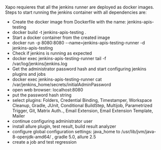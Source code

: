 Xapo requieres that all the jenkins runner are deployed as docker images. Steps to start running the jenkins container with all dependencies are:
* Create the docker image from Dockerfile with the name: jenkins-apis-testing
 * docker build -t jenkins-apis-testing .
* Start a docker container from the created image
 * docker run -p 8080:8080 --name=jenkins-apis-testing-runner -d jenkins-apis-testing
* Check if jenkins is running as expected
 * docker exec jenkins-apis-testing-runner tail -f /var/log/jenkins/jenkins.log
* Get the administrator password hash and start configuring jenkins plugins and jobs
 * docker exec jenkins-apis-testing-runner cat /var/jenkins_home/secrets/initialAdminPassword
 * open web browser: localhost:8080
 * put the password hash string
 * select plugins: Folders, Credential Binding, Timestamper, Workspace Cleanup, Gradle, JUnit, Conditional BuildStep, Multijob, Parametrized Trigger, Git, Matrix Auth.., Email Extension, Email Extension Template, Mailer
 * continue configuring administrator user
 * install allure plugin, test result, build result analyzer
 * configure global configuration settings: java_home to /usr/lib/jvm/java-8-openjdk-amd64/ , gradle 5.0, allure 2.5
 * create a job and test regression
